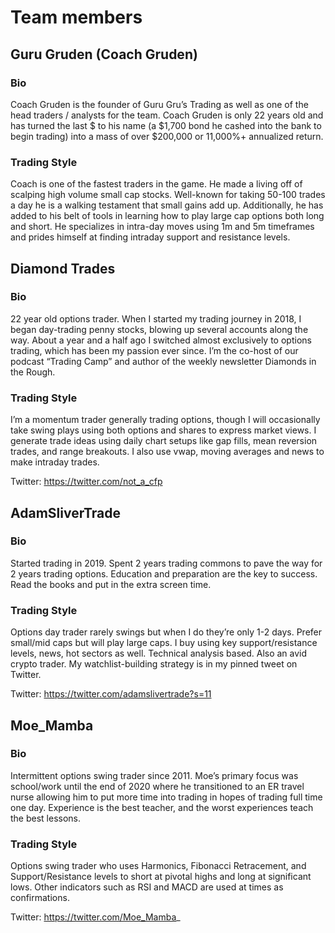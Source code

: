# Team members

## Guru Gruden (Coach Gruden)

### Bio

Coach Gruden is the founder of Guru Gru’s Trading as well as one of the head traders / analysts for the team. Coach Gruden is only 22 years old and has turned the last $ to his name (a $1,700 bond he cashed into the bank to begin trading) into a mass of over $200,000 or 11,000%+ annualized return.

### Trading Style

Coach is one of the fastest traders in the game. He made a living off of scalping high volume small cap stocks. Well-known for taking 50-100 trades a day he is a walking testament that small gains add up. Additionally, he has added to his belt of tools in learning how to play large cap options both long and short. He specializes in intra-day moves using 1m and 5m timeframes and prides himself at finding intraday support and resistance levels.

## Diamond Trades

### Bio

22 year old options trader. When I started my trading journey in 2018, I began day-trading penny stocks, blowing up several accounts along the way. About a year and a half ago I switched almost exclusively to options trading, which has been my passion ever since. I’m the co-host of our podcast “Trading Camp” and author of the weekly newsletter Diamonds in the Rough.

### Trading Style

I’m a momentum trader generally trading options, though I will occasionally take swing plays using both options and shares to express market views. I generate trade ideas using daily chart setups like gap fills, mean reversion trades, and range breakouts. I also use vwap, moving averages and news to make intraday trades.

Twitter: https://twitter.com/not_a_cfp

## AdamSliverTrade

### Bio

Started trading in 2019. Spent 2 years trading commons to pave the way for 2 years trading options. Education and preparation are the key to success. Read the books and put in the extra screen time.

### Trading Style

Options day trader rarely swings but when I do they’re only 1-2 days. Prefer small/mid caps but will play large caps. I buy using key support/resistance levels, news, hot sectors as well. Technical analysis based. Also an avid crypto trader. My watchlist-building strategy is in my pinned tweet on Twitter.

Twitter: https://twitter.com/adamslivertrade?s=11

## Moe_Mamba

### Bio

Intermittent options swing trader since 2011. Moe’s primary focus was school/work until the end of 2020 where he transitioned to an ER travel nurse allowing him to put more time into trading in hopes of trading full time one day. Experience is the best teacher, and the worst experiences teach the best lessons.

### Trading Style

Options swing trader who uses Harmonics, Fibonacci Retracement, and Support/Resistance levels to short at pivotal highs and long at significant lows. Other indicators such as RSI and MACD are used at times as confirmations.

Twitter: https://twitter.com/Moe_Mamba_
